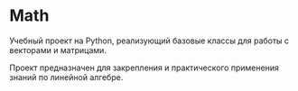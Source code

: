 # Math
Учебный проект на Python, реализующий базовые классы для работы с векторами и матрицами. 

Проект предназначен для закрепления и практического применения знаний по линейной алгебре.
